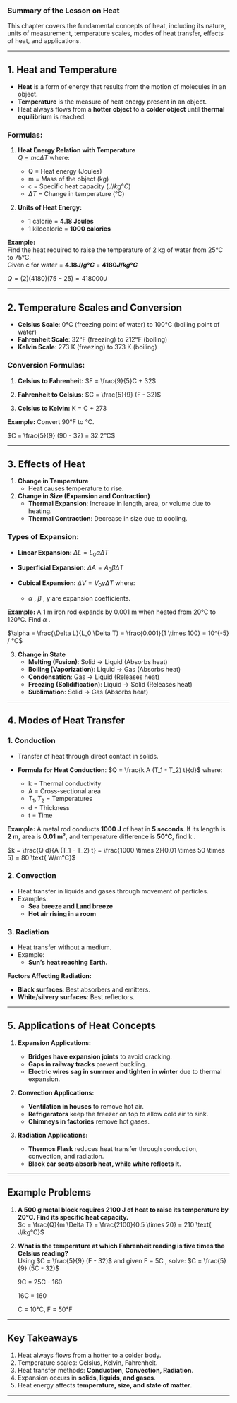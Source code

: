 ### **Summary of the Lesson on Heat**

This chapter covers the fundamental concepts of heat, including its nature, units of measurement, temperature scales, modes of heat transfer, effects of heat, and applications.

---

## **1. Heat and Temperature**

- **Heat** is a form of energy that results from the motion of molecules in an object.
- **Temperature** is the measure of heat energy present in an object.
- Heat always flows from a **hotter object** to a **colder object** until **thermal equilibrium** is reached.

### **Formulas:**

1. **Heat Energy Relation with Temperature**  
   $Q = mc\Delta T$
   where:
   
   - Q  = Heat energy (Joules)
   - m  = Mass of the object (kg)
   - c  = Specific heat capacity ($J/kg°C$)
   - $\Delta T$  = Change in temperature (°C)

2. **Units of Heat Energy:**
   
   - 1 calorie = **4.18 Joules**
   - 1 kilocalorie = **1000 calories**

**Example:**  
Find the heat required to raise the temperature of 2 kg of water from 25°C to 75°C.  
Given  c  for water = **$4.18 J/g°C$** = **$4180 J/kg°C$**  

$Q = (2)(4180)(75 - 25) = 418000 J$

---

## **2. Temperature Scales and Conversion**

- **Celsius Scale**: 0°C (freezing point of water) to 100°C (boiling point of water)
- **Fahrenheit Scale**: 32°F (freezing) to 212°F (boiling)
- **Kelvin Scale**: 273 K (freezing) to 373 K (boiling)

### **Conversion Formulas:**

1. **Celsius to Fahrenheit:**
   $F = \frac{9}{5}C + 32$

2. **Fahrenheit to Celsius:**
   $C = \frac{5}{9} (F - 32)$

3. **Celsius to Kelvin:**
   K = C + 273

**Example:** Convert 90°F to °C.  

$C = \frac{5}{9} (90 - 32) = 32.2°C$

---

## **3. Effects of Heat**

1. **Change in Temperature**  
   - Heat causes temperature to rise.
2. **Change in Size (Expansion and Contraction)**
   - **Thermal Expansion**: Increase in length, area, or volume due to heating.
   - **Thermal Contraction**: Decrease in size due to cooling.

### **Types of Expansion:**

- **Linear Expansion:**
  $\Delta L = L_0 \alpha \Delta T$

- **Superficial Expansion:**
  $\Delta A = A_0 \beta \Delta T$

- **Cubical Expansion:**
  $\Delta V = V_0 \gamma \Delta T$
  where:
  
  - $\alpha$ ,  $\beta$ ,  $\gamma$  are expansion coefficients.

**Example:** A 1 m iron rod expands by 0.001 m when heated from 20°C to 120°C. Find  $\alpha$ .  

$\alpha = \frac{\Delta L}{L_0 \Delta T} = \frac{0.001}{1 \times 100} = 10^{-5} / °C$

3. **Change in State**  
   - **Melting (Fusion)**: Solid → Liquid (Absorbs heat)  
   - **Boiling (Vaporization)**: Liquid → Gas (Absorbs heat)  
   - **Condensation**: Gas → Liquid (Releases heat)  
   - **Freezing (Solidification)**: Liquid → Solid (Releases heat)  
   - **Sublimation**: Solid → Gas (Absorbs heat)  

---

## **4. Modes of Heat Transfer**

### **1. Conduction**

- Transfer of heat through direct contact in solids.

- **Formula for Heat Conduction**:
  $Q = \frac{k A (T_1 - T_2) t}{d}$
  where:
  
  - k  = Thermal conductivity
  - A  = Cross-sectional area
  - $T_1, T_2$  = Temperatures
  - d  = Thickness
  - t  = Time

**Example:** A metal rod conducts **1000 J** of heat in **5 seconds**. If its length is **2 m**, area is **0.01 m²**, and temperature difference is **50°C**, find  k .

$k = \frac{Q d}{A (T_1 - T_2) t} = \frac{1000 \times 2}{0.01 \times 50 \times 5} = 80 \text{ W/m°C}$

### **2. Convection**

- Heat transfer in liquids and gases through movement of particles.
- Examples:
  - **Sea breeze and Land breeze**
  - **Hot air rising in a room**

### **3. Radiation**

- Heat transfer without a medium.
- Example:
  - **Sun’s heat reaching Earth.**

**Factors Affecting Radiation:**

- **Black surfaces**: Best absorbers and emitters.
- **White/silvery surfaces**: Best reflectors.

---

## **5. Applications of Heat Concepts**

1. **Expansion Applications:**
   
   - **Bridges have expansion joints** to avoid cracking.
   - **Gaps in railway tracks** prevent buckling.
   - **Electric wires sag in summer and tighten in winter** due to thermal expansion.

2. **Convection Applications:**
   
   - **Ventilation in houses** to remove hot air.
   - **Refrigerators** keep the freezer on top to allow cold air to sink.
   - **Chimneys in factories** remove hot gases.

3. **Radiation Applications:**
   
   - **Thermos Flask** reduces heat transfer through conduction, convection, and radiation.
   - **Black car seats absorb heat, while white reflects it**.

---

## **Example Problems**

1. **A 500 g metal block requires 2100 J of heat to raise its temperature by 20°C. Find its specific heat capacity.**  
   $c = \frac{Q}{m \Delta T} = \frac{2100}{0.5 \times 20} = 210 \text{ J/kg°C}$

2. **What is the temperature at which Fahrenheit reading is five times the Celsius reading?**  
   Using  $C = \frac{5}{9} (F - 32)$  and given  F = 5C , solve:
   $C = \frac{5}{9} (5C - 32)$

   9C = 25C - 160

   16C = 160

   C = 10°C, F = 50°F

---

## **Key Takeaways**

1. Heat always flows from a hotter to a colder body.
2. Temperature scales: Celsius, Kelvin, Fahrenheit.
3. Heat transfer methods: **Conduction, Convection, Radiation**.
4. Expansion occurs in **solids, liquids, and gases**.
5. Heat energy affects **temperature, size, and state of matter**.

---



